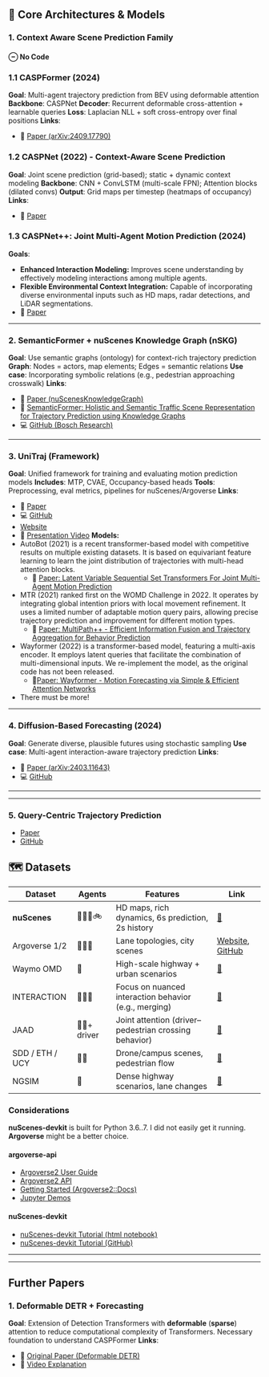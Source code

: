 ## 🧠 Core Architectures & Models

### 1. Context Aware Scene Prediction Family

#### $\ominus$ **No Code**

### 1.1 **CASPFormer** (2024)

**Goal**: Multi-agent trajectory prediction from BEV using deformable attention
**Backbone**: CASPNet
**Decoder**: Recurrent deformable cross-attention + learnable queries
**Loss**: Laplacian NLL + soft cross-entropy over final positions
**Links**:

- 📄 [Paper (arXiv:2409.17790)](https://arxiv.org/abs/2409.17790)

### 1.2 **CASPNet** (2022) - Context-Aware Scene Prediction

**Goal**: Joint scene prediction (grid-based); static + dynamic context modeling
**Backbone**: CNN + ConvLSTM (multi-scale FPN); Attention blocks (dilated convs)
**Output**: Grid maps per timestep (heatmaps of occupancy)
**Links**:

- 📄 [Paper](https://arxiv.org/abs/2201.06933)

### 1.3 **CASPNet++: Joint Multi-Agent Motion Prediction** (2024)

**Goals**:

- **Enhanced Interaction Modeling:** Improves scene understanding by effectively modeling interactions among multiple agents.​
- **Flexible Environmental Context Integration:** Capable of incorporating diverse environmental inputs such as HD maps, radar detections, and LiDAR segmentations.​
- 📄 [Paper](https://arxiv.org/abs/2308.07751)

---

### 2. **SemanticFormer + nuScenes Knowledge Graph (nSKG)**

**Goal**: Use semantic graphs (ontology) for context-rich trajectory prediction
**Graph**: Nodes = actors, map elements; Edges = semantic relations
**Use case**: Incorporating symbolic relations (e.g., pedestrian approaching crosswalk)
**Links**:

- 📄 [Paper (nuScenesKnowledgeGraph)](https://arxiv.org/pdf/2312.09676)
- 📄  [SemanticFormer: Holistic and Semantic Traffic Scene Representation for Trajectory Prediction using Knowledge Graphs](https://arxiv.org/abs/2404.19379)
- 💻 [GitHub (Bosch Research)](https://github.com/boschresearch/nuScenes_Knowledge_Graph)

---

### 3. **UniTraj (Framework)**

**Goal**: Unified framework for training and evaluating motion prediction models
**Includes**: MTP, CVAE, Occupancy-based heads
**Tools**: Preprocessing, eval metrics, pipelines for nuScenes/Argoverse
**Links**:

- 📄 [Paper](https://arxiv.org/pdf/2403.15098)
- 💻 [GitHub](https://github.com/vita-epfl/UniTraj)
- [Website](https://vita-epfl.github.io/UniTraj/)
- 🎥 [Presentation Video](https://www.youtube.com/watch?v=2IzuUtiNA_4)
**Models:**
- AutoBot (2021) is a recent transformer-based model with competitive results on multiple existing datasets. It is based on equivariant feature learning to learn the joint distribution of trajectories with multi-head attention blocks.
  - 📄 [Paper: Latent Variable Sequential Set Transformers For Joint Multi-Agent Motion Prediction](https://arxiv.org/abs/2104.00563)
- MTR (2021) ranked first on the WOMD Challenge in 2022. It operates by integrating global intention priors with local movement refinement. It uses a limited number of adaptable motion query pairs, allowing precise trajectory prediction and improvement for different motion types.
  - 📄 [Paper: MultiPath++ - Efficient Information Fusion and Trajectory Aggregation for Behavior Prediction](https://arxiv.org/abs/2111.14973)
- Wayformer (2022) is a transformer-based model, featuring a multi-axis encoder. It employs latent queries that facilitate the combination of multi-dimensional inputs. We re-implement the model, as the original code has not been released.
  - 📄[Paper: Wayformer - Motion Forecasting via Simple & Efficient Attention Networks](https://arxiv.org/abs/2207.05844)
- There must be more!

---

### 4. **Diffusion-Based Forecasting** (2024)

**Goal**: Generate diverse, plausible futures using stochastic sampling
**Use case**: Multi-agent interaction-aware trajectory prediction
**Links**:

- 📄 [Paper (arXiv:2403.11643)](https://arxiv.org/abs/2403.11643)
- 💻 [GitHub](https://github.com/tl-qz/trajdiffuse)

---
---

### 5. Query-Centric Trajectory Prediction

- [Paper](https://openaccess.thecvf.com/content/CVPR2023/papers/Zhou_Query-Centric_Trajectory_Prediction_CVPR_2023_paper.pdf)
- [GitHub](https://github.com/ZikangZhou/QCNet?tab=readme-ov-file)

## 🗺️ Datasets

| Dataset     | Agents           | Features                                                  | Link |
|-------------|------------------|-----------------------------------------------------------|------|
| **nuScenes**     | 🚗🚶‍♂️🚲              | HD maps, rich dynamics, 6s prediction, 2s history         | [🔗](https://www.nuscenes.org/prediction) |
| Argoverse 1/2 | 🚗🚶‍♂️               | Lane topologies, city scenes                             | [Website](https://www.argoverse.org/), [GitHub](https://github.com/argoverse/argoverse-api)|
| Waymo OMD     | 🚗                 | High-scale highway + urban scenarios                      | [🔗](https://waymo.com/open/data/motion/) |
| INTERACTION   | 🚗🚶‍♂️               | Focus on nuanced interaction behavior (e.g., merging)     | [🔗](https://interaction-dataset.com/) |
| JAAD          | 🚶‍♂️+ driver        | Joint attention (driver–pedestrian crossing behavior)     | [🔗](https://paperswithcode.com/dataset/jaad) |
| SDD / ETH / UCY | 🚶‍♂️            | Drone/campus scenes, pedestrian flow                     | [🔗](https://github.com/StanfordASL/Trajectron-plus-plus) |
| NGSIM         | 🚗                 | Dense highway scenarios, lane changes                     | [🔗](https://ops.fhwa.dot.gov/trafficanalysistools/ngsim.htm) |

### Considerations

**nuScenes-devkit** is built for Python 3.6..7. I did not easily get it running. **Argoverse** might be a better choice.

#### argoverse-api

- [Argoverse2 User Guide](https://argoverse.github.io/user-guide/)
- [Argoverse2 API](https://github.com/argoverse/av2-api)
- [Getting Started (Argoverse2::Docs)](https://argoverse.github.io/user-guide/getting_started.html)
- [Jupyter Demos](https://github.com/argoverse/argoverse-api/tree/master/demo_usage)

#### nuScenes-devkit

- [nuScenes-devkit Tutorial (html notebook)](https://www.nuscenes.org/tutorials/nuscenes_tutorial.html)
- [nuScenes-devkit Tutorial (GitHub)](https://github.com/nutonomy/nuscenes-devkit/tree/master/python-sdk/tutorials)

---
---

## Further Papers

### 1. **Deformable DETR + Forecasting**

**Goal**: Extension of Detection Transformers with **deformable** (**sparse**) attention to reduce computational complexity of Transformers.
Necessary foundation to understand CASPFormer
**Links**:

- 📄 [Original Paper (Deformable DETR)](https://arxiv.org/abs/2010.04159)
- 🎥 [Video Explanation](https://youtu.be/9UG4amweIjk?si=cX14SiUtZ_CSucfv)

